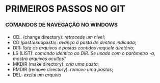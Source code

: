 ﻿# PRIMEIROS PASSOS NO GIT
### COMANDOS DE NAVEGAÇÃO NO WINDOWS
#### 

 - CD.. (change directory): *retrocede um nível*;
 - CD /pasta/subpasta/: *avança a pasta de destino indicada*;
 - DIR: *lista os arquivos e pastas contidos naquele diretório*;
 - LS (LIST): *comando identico ao DIR. Se usado com o parâmetro -a, mostra arquivos ocultos"*
 - MKDIR (make directory): *cria uma pasta*;
 - RMDIR (remove directory): *remove uma pastas*; 
 - DEL: *exclui um arquivo* 
